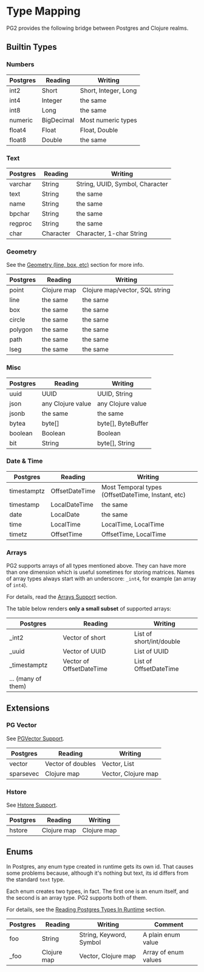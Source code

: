 # Type Mapping

PG2 provides the following bridge between Postgres and Clojure realms.

## Builtin Types

### Numbers

| Postgres | Reading    | Writing              |
|----------|------------|----------------------|
| int2     | Short      | Short, Integer, Long |
| int4     | Integer    | the same             |
| int8     | Long       | the same             |
| numeric  | BigDecimal | Most numeric types   |
| float4   | Float      | Float, Double        |
| float8   | Double     | the same             |

### Text

| Postgres | Reading   | Writing                         |
|----------|-----------|---------------------------------|
| varchar  | String    | String, UUID, Symbol, Character |
| text     | String    | the same                        |
| name     | String    | the same                        |
| bpchar   | String    | the same                        |
| regproc  | String    | the same                        |
| char     | Character | Character, 1-char String        |

### Geometry

See the [Geometry (line, box, etc)](/docs/geometry.md) section for more info.

| Postgres | Reading     | Writing                        |
|----------|-------------|--------------------------------|
| point    | Clojure map | Clojure map/vector, SQL string |
| line     | the same    | the same                       |
| box      | the same    | the same                       |
| circle   | the same    | the same                       |
| polygon  | the same    | the same                       |
| path     | the same    | the same                       |
| lseg     | the same    | the same                       |

### Misc

| Postgres | Reading           | Writing            |
|----------|-------------------|--------------------|
| uuid     | UUID              | UUID, String       |
| json     | any Clojure value | any Clojure value  |
| jsonb    | the same          | the same           |
| bytea    | byte[]            | byte[], ByteBuffer |
| boolean  | Boolean           | Boolean            |
| bit      | String            | byte[], String     |

### Date & Time

| Postgres    | Reading        | Writing                                            |
|-------------|----------------|----------------------------------------------------|
| timestamptz | OffsetDateTime | Most Temporal types (OffsetDateTime, Instant, etc) |
| timestamp   | LocalDateTime  | the same                                           |
| date        | LocalDate      | the same                                           |
| time        | LocalTime      | LocalTime, LocalTime                               |
| timetz      | OffsetTime     | OffsetTime, LocalTime                              |

### Arrays

PG2 supports arrays of all types mentioned above. They can have more than one
dimension which is useful sometimes for storing matrices. Names of array types
always start with an underscore: `_int4`, for example (an array of `int4`).

For details, read the [Arrays Support](/docs/arrays.md) section.

The table below renders **only a small subset** of supported arrays:

| Postgres           | Reading                  | Writing                  |
|--------------------|--------------------------|--------------------------|
| _int2              | Vector of short          | List of short/int/double |
| _uuid              | Vector of UUID           | List of UUID             |
| _timestamptz       | Vector of OffsetDateTime | List of OffsetDateTime   |
| ... (many of them) |                          |                          |

## Extensions

### PG Vector

See [PGVector Support](/docs/pgvector.md).

| Postgres  | Reading           | Writing             |
|-----------|-------------------|---------------------|
| vector    | Vector of doubles | Vector, List        |
| sparsevec | Clojure map       | Vector, Clojure map |

### Hstore

See [Hstore Support](/docs/hstore.md).

| Postgres | Reading     | Writing     |
|----------|-------------|-------------|
| hstore   | Clojure map | Clojure map |

## Enums

In Postgres, any enum type created in runtime gets its own id. That causes some
problems because, although it's nothing but text, its id differs from the
standard `text` type.

Each enum creates two types, in fact. The first one is an enum itself, and the
second is an array type. PG2 supports both of them.

For details, see the [Reading Postgres Types In Runtime](/docs/read-pg-types.md)
section.

| Postgres | Reading     | Writing                 | Comment              |
|----------|-------------|-------------------------|----------------------|
| foo      | String      | String, Keyword, Symbol | A plain enum value   |
| _foo     | Clojure map | Vector, Clojure map     | Array of enum values |

